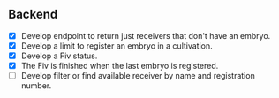 ## Backend
- [x] Develop endpoint to return just receivers that don't have an embryo.
- [x] Develop a limit to register an embryo in a cultivation.
- [x] Develop a Fiv status.
- [x] The Fiv is finished when the last embryo is registered.
- [ ] Develop filter or find available receiver by name and registration number.
